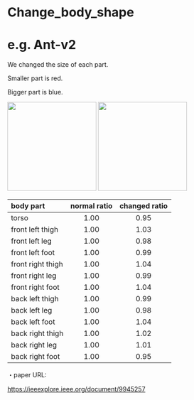 # Change_body_shape



# e.g. Ant-v2

We changed the size of each part.

Smaller part is red.

Bigger part is blue.

<img src="https://user-images.githubusercontent.com/109128805/216778131-9bdbfbb9-b21e-47cd-b101-1c864d978c4f.png" width = "200px" height = "200px">   <img src="https://user-images.githubusercontent.com/109128805/216778132-e4508192-5adb-4965-b39e-671f83ef8e3d.png" width = "200px" height = "200px">

| body part | normal ratio| changed ratio| 
| :---                |     :---:      |     :---:      | 
| torso               | 1.00    | 0.95      | 
| front left thigh    | 1.00    | 1.03      | 
| front left leg      | 1.00    | 0.98      | 
| front left foot     | 1.00    | 0.99      | 
| front right thigh   | 1.00    | 1.04      | 
| front right leg     | 1.00    | 0.99      | 
| front right foot    | 1.00    | 1.04      | 
| back left thigh     | 1.00    | 0.99      | 
| back left leg       | 1.00    | 0.98      | 
| back left foot      | 1.00    | 1.04      | 
| back right thigh    | 1.00    | 1.02      | 
| back right leg      | 1.00    | 1.01      | 
| back right foot     | 1.00    | 0.95      | 

・paper URL:

https://ieeexplore.ieee.org/document/9945257

